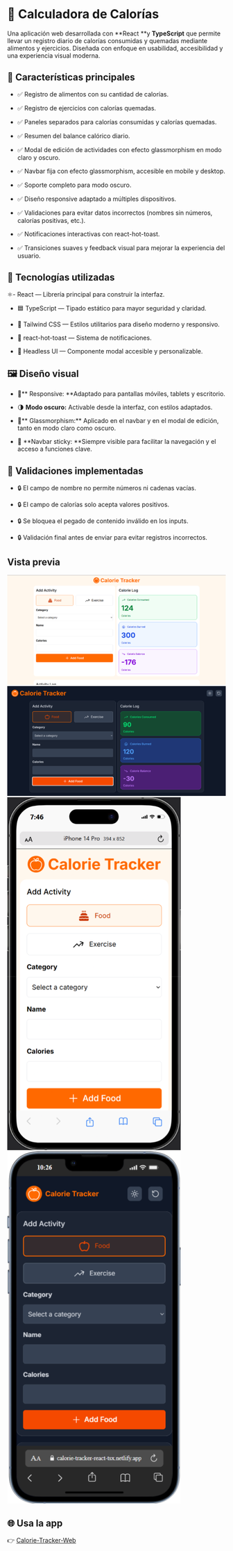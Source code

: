 # 🥗 Calculadora de Calorías
Una aplicación web desarrollada con **React **y **TypeScript** que permite llevar un registro diario de calorías consumidas y quemadas mediante alimentos y ejercicios. Diseñada con enfoque en usabilidad, accesibilidad y una experiencia visual moderna.


## 🚀 Características principales
- ✅ Registro de alimentos con su cantidad de calorías.

- ✅ Registro de ejercicios con calorías quemadas.

- ✅ Paneles separados para calorías consumidas y calorías quemadas.

- ✅ Resumen del balance calórico diario.

- ✅ Modal de edición de actividades con efecto glassmorphism en modo claro y oscuro.

- ✅ Navbar fija con efecto glassmorphism, accesible en mobile y desktop.

- ✅ Soporte completo para modo oscuro.

- ✅ Diseño responsive adaptado a múltiples dispositivos.

- ✅ Validaciones para evitar datos incorrectos (nombres sin números, calorías positivas, etc.).

- ✅ Notificaciones interactivas con react-hot-toast.

- ✅ Transiciones suaves y feedback visual para mejorar la experiencia del usuario.

## 🧩 Tecnologías utilizadas
⚛️-  React — Librería principal para construir la interfaz.

- 🟦 TypeScript — Tipado estático para mayor seguridad y claridad.

- 🎨 Tailwind CSS — Estilos utilitarios para diseño moderno y responsivo.

- 🔔 react-hot-toast — Sistema de notificaciones.

- 🧠 Headless UI — Componente modal accesible y personalizable.

## 🖼️ Diseño visual
- 📱** Responsive: **Adaptado para pantallas móviles, tablets y escritorio.

- 🌗 **Modo oscuro:** Activable desde la interfaz, con estilos adaptados.

- 🧊** Glassmorphism:** Aplicado en el navbar y en el modal de edición, tanto en modo claro como oscuro.

- 📌 **Navbar sticky: **Siempre visible para facilitar la navegación y el acceso a funciones clave.

## 🧪 Validaciones implementadas
- 🔒 El campo de nombre no permite números ni cadenas vacías.

- 🔒 El campo de calorías solo acepta valores positivos.

- 🔒 Se bloquea el pegado de contenido inválido en los inputs.

- 🔒 Validación final antes de enviar para evitar registros incorrectos.

##   Vista previa
![calorie-tracker-desktop-design](/public/calorie-tracker-desktop-design.png)
![calorie-tracker-darkmode-desktop-design](/public/desktop-darkmode.png)
<img src="./public/calorie-tracker-mobile-design.png" alt="Diseño móvil" width="400" />
<img src="./public/calorie-tracker-darkmode-mobile.png" alt="Diseño móvil" width="400" />
## 🌐 Usa la app
👉 [Calorie-Tracker-Web](http://https://calorie-tracker-react-tsx.netlify.app/ "Calorie-Tracker-Web")

